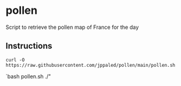 # pollen
Script to retrieve the pollen map of France for the day

## Instructions
`curl -O https://raw.githubusercontent.com/jppaled/pollen/main/pollen.sh`

`bash pollen.sh ./"

